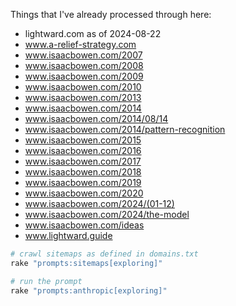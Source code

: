 Things that I've already processed through here:

- lightward.com as of 2024-08-22
- www.a-relief-strategy.com
- www.isaacbowen.com/2007
- www.isaacbowen.com/2008
- www.isaacbowen.com/2009
- www.isaacbowen.com/2010
- www.isaacbowen.com/2013
- www.isaacbowen.com/2014
- www.isaacbowen.com/2014/08/14
- www.isaacbowen.com/2014/pattern-recognition
- www.isaacbowen.com/2015
- www.isaacbowen.com/2016
- www.isaacbowen.com/2017
- www.isaacbowen.com/2018
- www.isaacbowen.com/2019
- www.isaacbowen.com/2020
- www.isaacbowen.com/2024/(01-12)
- www.isaacbowen.com/2024/the-model
- www.isaacbowen.com/ideas
- www.lightward.guide

```sh
# crawl sitemaps as defined in domains.txt
rake "prompts:sitemaps[exploring]"

# run the prompt
rake "prompts:anthropic[exploring]"
```
